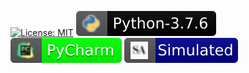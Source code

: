 [![License: MIT](https://img.shields.io/badge/License-MIT-yellow.svg)](https://opensource.org/licenses/MIT)
[![Python](https://github.com/AhmetTavli/CNN-with-GA-Keras/blob/master/logos/python.svg)](https://www.python.org/)
[![PyCharm](https://github.com/AhmetTavli/CNN-with-GA-Keras/blob/master/logos/pycharm.svg)](https://www.jetbrains.com/pycharm/)
[![SimulatedAnnealing](https://github.com/AhmetTavli/SimulatedAnnealing/blob/master/logos/sa.svg)](https://en.wikipedia.org/wiki/Simulated_annealing)

